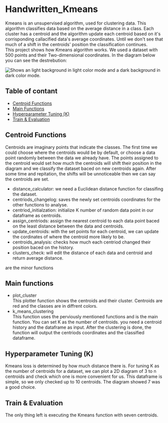 # Handwritten_Kmeans
Kmeans is an unsupervised algorithm, used for clustering data. This algorithm classifies data based on the average distance in a class.
Each cluster has a centroid and the algorithm update each centroid based on it's corrisponding callacified data's average coordinates. Until we don't see that much of a shift in the centroids' position the classification continues. <br/>
This project shows how Kmeans algorithm works. We used a dataset with 500 points and their Two-dimensional coordinates. In the diagram below you can see the destrebution:

<picture>
 <source media="(prefers-color-scheme: dark)" srcset="">
 <img alt="Shows an light background in light color mode and a dark background in dark color mode." src="">
</picture> <br/>

## Table of contant
- [Centroid Functions](https://github.com/KimiyaVahidMotlagh/Handwritten_Kmeans/blob/main/README.md#Centroid-Functions) <br/>
- [Main Functions](https://github.com/KimiyaVahidMotlagh/Handwritten_Kmeans/blob/main/README.md#Main-Functions) <br/>
- [Hyperparameter Tuning (K)](https://github.com/KimiyaVahidMotlagh/Handwritten_Kmeans/blob/main/README.md#set-hyperparameter) <br/>
- [Train & Evaluation](https://github.com/KimiyaVahidMotlagh/Handwritten_Kmeans/blob/main/README.md#kmeans-execution) <br/>

## Centroid Functions
Centroids are imaginary points that indicate the classes. The first time we could choose where the centroids would be by default, or choose a data point randomly between the data we already have. The points assigned to the centroid would set how much the centroids will shift their position in the diagram and we classify the dataset baced on new centroids again. After some time and repitation, the shifts will be unnoticeable then we can say the centroids are set. <br/> 

- distance_calculator: we need a Euclidean distance function for classifing the dataset. <br/>
- centriods_changelog: saves the newly set centroids coordinates for the other functions to analyse. <br/>
- centriod_initialzation: initialize K number of random data point in our dataframe as centroids. <br/>
- assign_centriods: assign the nearest centroid to each data point baced on the least distance between the data and centroids. <br/>
- update_centroids: with the set points for each centroid, we can update the cordinates of where the centroid more likely to be. <br/>
- centroids_analysis: checks how much each centriod changed their position baced on the history. <br/>
- clusters_check: will edit the distance of each data and centroid and return average distance. <br/>

are the minor functions 
## Main functions
- plot_cluster<br/>
This plotter function shows the centroids and their cluster. Centroids are red and the classes are in diffrent colors.
- k_means_clustering<br/>
This function uses the perviously mentioned functions and is the main function. You can set K as the number of centroids. you need a centroid history and the dataframe as input. After the clustering is done, the function will output the centriods coordinates and the classified dataframe.


## Hyperparameter Tuning (K)
Kmeans loss is determined by how much distance there is. For tuning K as the number of centroids for a dataset, we can plot a 2D diagram of 3 to n centroids and check which one is more convenient for us. This dataframe is simple, so we only checked up to 10 centroids. The diagram showed 7 was a good choice.

## Train & Evaluation
The only thing left is executing the Kmeans function with seven centroids. 
